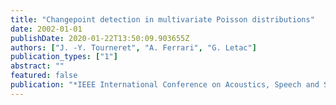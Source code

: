 ```yaml
---
title: "Changepoint detection in multivariate Poisson distributions"
date: 2002-01-01
publishDate: 2020-01-22T13:50:09.903655Z
authors: ["J. -Y. Tourneret", "A. Ferrari", "G. Letac"]
publication_types: ["1"]
abstract: ""
featured: false
publication: "*IEEE International Conference on Acoustics, Speech and Signal Processing (ICASSP)*"
---
```


